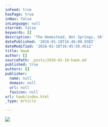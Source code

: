 ```yaml
---
inFeed: true
hasPage: true
inNav: false
inLanguage: null
starred: false
keywords: []
description: 'The Homestead, Hot Springs, VA'
datePublished: '2016-01-18T16:46:00.938Z'
dateModified: '2016-01-18T16:45:58.451Z'
title: Hawk
author: []
sourcePath: _posts/2016-01-18-hawk.md
published: true
authors: []
publisher:
  name: null
  domain: null
  url: null
  favicon: null
url: hawk/index.html
_type: Article

---
```

![](https://s3-us-west-2.amazonaws.com/the-grid-img/p/b785c6a193c7b7b72a5e268ab8e0745f77426abb.jpg)